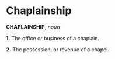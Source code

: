 # Chaplainship

**CHAPLAINSHIP**, _noun_

**1.** The office or business of a chaplain.

**2.** The possession, or revenue of a chapel.